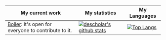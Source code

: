 |My current work|My statistics|My Languages|
|-|-|-|
|[Boiler](https://github.com/descholar-ceo/boiler): It's open for everyone to contribute to it.|[![descholar's github stats](https://github-readme-stats.vercel.app/api?username=descholar-ceo&show_icons=true&theme=dark)](https://github.com/descholar-ceo)|[![Top Langs](https://github-readme-stats.vercel.app/api/top-langs/?username=descholar-ceo&show_icons=true&theme=dark&layout=compact)](https://github.com/descholar-ceo)
